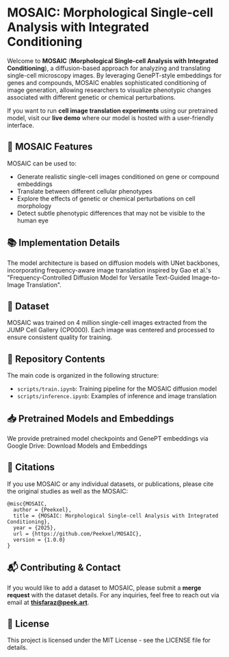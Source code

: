 # MOSAIC: Morphological Single-cell Analysis with Integrated Conditioning

Welcome to **MOSAIC** (**Morphological Single-cell Analysis with Integrated Conditioning**), a diffusion-based approach for analyzing and translating single-cell microscopy images. By leveraging GenePT-style embeddings for genes and compounds, MOSAIC enables sophisticated conditioning of image generation, allowing researchers to visualize phenotypic changes associated with different genetic or chemical perturbations.

If you want to run **cell image translation experiments** using our pretrained model, visit our **live demo** where our model is hosted with a user-friendly interface.

## 🧬 MOSAIC Features

MOSAIC can be used to:
* Generate realistic single-cell images conditioned on gene or compound embeddings
* Translate between different cellular phenotypes
* Explore the effects of genetic or chemical perturbations on cell morphology
* Detect subtle phenotypic differences that may not be visible to the human eye

## 📚 Implementation Details

The model architecture is based on diffusion models with UNet backbones, incorporating frequency-aware image translation inspired by Gao et al.'s "Frequency-Controlled Diffusion Model for Versatile Text-Guided Image-to-Image Translation".

## 🧪 Dataset

MOSAIC was trained on 4 million single-cell images extracted from the JUMP Cell Gallery (CP0000). Each image was centered and processed to ensure consistent quality for training.

## 📂 Repository Contents

The main code is organized in the following structure:
* `scripts/train.ipynb`: Training pipeline for the MOSAIC diffusion model
* `scripts/inference.ipynb`: Examples of inference and image translation

## 📥 Pretrained Models and Embeddings

We provide pretrained model checkpoints and GenePT embeddings via Google Drive: Download Models and Embeddings



## 📝 Citations

If you use MOSAIC or any individual datasets, or publications, please cite the original studies as well as the MOSAIC:

```
@misc{MOSAIC,
  author = {Peekxel},
  title = {MOSAIC: Morphological Single-cell Analysis with Integrated Conditioning},
  year = {2025},
  url = {https://github.com/Peekxel/MOSAIC},
  version = {1.0.0}
}
```

## 📬 Contributing & Contact

If you would like to add a dataset to MOSAIC, please submit a **merge request** with the dataset details. For any inquiries, feel free to reach out via email at **thisfaraz@peek.art**.

## 📄 License

This project is licensed under the MIT License - see the LICENSE file for details.
